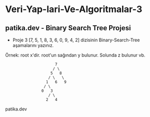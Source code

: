 # Veri-Yap-lari-Ve-Algoritmalar-3
## patika.dev - Binary Search Tree Projesi

- Proje 3
[7, 5, 1, 8, 3, 6, 0, 9, 4, 2] dizisinin Binary-Search-Tree aşamalarını yazınız.

Örnek: root x'dir. root'un sağından y bulunur. Solunda z bulunur vb.

```
                      7
                     / \
                    5   8
                   / \   \
                  1   6   9
                 / \  
                0   3
                   / \  
                  2   4
```
patika.dev
